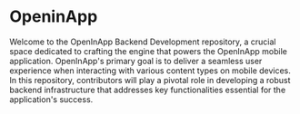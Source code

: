 # OpeninApp
Welcome to the OpenInApp Backend Development repository, a crucial space dedicated to crafting the engine that powers the OpenInApp mobile application. OpenInApp's primary goal is to deliver a seamless user experience when interacting with various content types on mobile devices. In this repository, contributors will play a pivotal role in developing a robust backend infrastructure that addresses key functionalities essential for the application's success.

